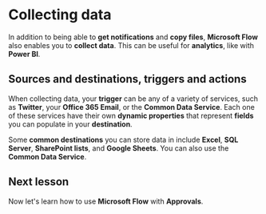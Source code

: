 <properties
   pageTitle="Collecting Data with Microsoft Flow | Microsoft Flow"
   description="Learn how to use Microsoft Flow to collect data from services for use in your flows."
   services=""
   suite="flow"
   documentationCenter="na"
   authors="camsoper"
   manager="anneta"
   editor=""
   tags=""
   featuredVideoId="U54cdN0tXEI"
   courseDuration="6m"/>

<tags
   ms.service="flow"
   ms.devlang="na"
   ms.topic="get-started-article"
   ms.tgt_pltfrm="na"
   ms.workload="na"
   ms.date="11/22/2016"
   ms.author="casoper"/>

# Collecting data

In addition to being able to **get notifications** and **copy files**, **Microsoft Flow** also enables you to **collect data**.  This can be useful for **analytics**, like with **Power BI**.  

## Sources and destinations, triggers and actions

When collecting data, your **trigger** can be any of a variety of services, such as **Twitter**, your **Office 365 Email**, or the **Common Data Service**.  Each one of these services have their own **dynamic properties** that represent **fields** you can populate in your **destination**.

Some **common destinations** you can store data in include **Excel**, **SQL Server**, **SharePoint lists**, and **Google Sheets**.  You can also use the **Common Data Service**.

## Next lesson

Now let's learn how to use **Microsoft Flow** with **Approvals**. 